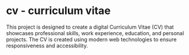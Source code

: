 # cv - curriculum vitae

This project is designed to create a digital Curriculum Vitae (CV) that showcases professional skills, work experience, education, and personal projects. The CV is created using modern web technologies to ensure responsiveness and accessibility.
